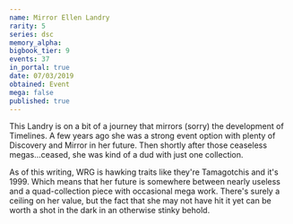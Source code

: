 ```yaml
---
name: Mirror Ellen Landry
rarity: 5
series: dsc
memory_alpha:
bigbook_tier: 9
events: 37
in_portal: true
date: 07/03/2019
obtained: Event
mega: false
published: true
---
```


This Landry is on a bit of a journey that mirrors (sorry) the development of Timelines. A few years ago she was a strong event option with plenty of Discovery and Mirror in her future. Then shortly after those ceaseless megas...ceased, she was kind of a dud with just one collection.

As of this writing, WRG is hawking traits like they're Tamagotchis and it's 1999. Which means that her future is somewhere between nearly useless and a quad-collection piece with occasional mega work. There's surely a ceiling on her value, but the fact that she may not have hit it yet can be worth a shot in the dark in an otherwise stinky behold.
